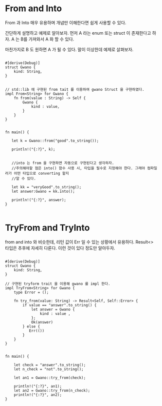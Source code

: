 # From and Into

From 과 Into 매우 유용하며 개념만 이해한다면 쉽게 사용할 수 있다. 

간단하게 설명하고 예제로 알아보자. 
먼저 A 라는 enum 또는 struct 이 존재한다고 하자. 
A 는 B를  가져와서 A 화 할 수 있다.

마찬가지로 B 도 원하면 A 가 될 수 있다. 말이 이상한데 예제로 살펴보자.


```rust,editable

#[derive(Debug)]
struct Gwano {
    kind: String, 
}


// std::lib 에 구현된 from tait 를 이용하여 gwano Struct 을 구현하였다. 
impl From<String> for Gwano {
    fn from(value : String) -> Self {
        Gwano {
            kind : value,
        }
    }
}


fn main() {
   
   let k = Gwano::from("good".to_string()); 

   println!("{:?}", k);
   

   //into 는 from 을 구현하면 자동으로 구현된다고 생각하자. 
   //주의해야할 점은 into() 함수 사용 시, 타입을 필수로 지정해야 한다. 그래야 컴파일러가 어떤 타입으로 converting 할지 
   //알 수 있다.

   let kk = "veryGood".to_string();
   let answer:Gwano = kk.into();
   
   println!("{:?}", answer);
}


```


# TryFrom and TryInto 

from and into 와 비슷한데, 리턴 값이 Err 일 수 있는 상황에서 유용하다. Result<> 타입은 추후에 자세히 다룬다. 
이런 것이 있다 정도만 알아두자.
```rust,editable

#[derive(Debug)]
struct Gwano {
    kind: String, 
}

// 구현된 tryform trait 을 이용해 gwano 를 impl 한다. 
impl TryFrom<String> for Gwano {
    type Error = ();

    fn try_from(value: String) -> Result<Self, Self::Error> {
        if value == "answer".to_string() {
            let answer = Gwano {
                kind : value ,
            };
            Ok(answer)
        } else { 
           Err(()) 
        }
    }
}


fn main() {
    
    let check = "answer".to_string();
    let n_check = "not".to_string();

    let an1 = Gwano::try_from(check);
    
    println!("{:?}", an1);
    let an2 = Gwano::try_from(n_check);
    println!("{:?}", an2);
}

```


